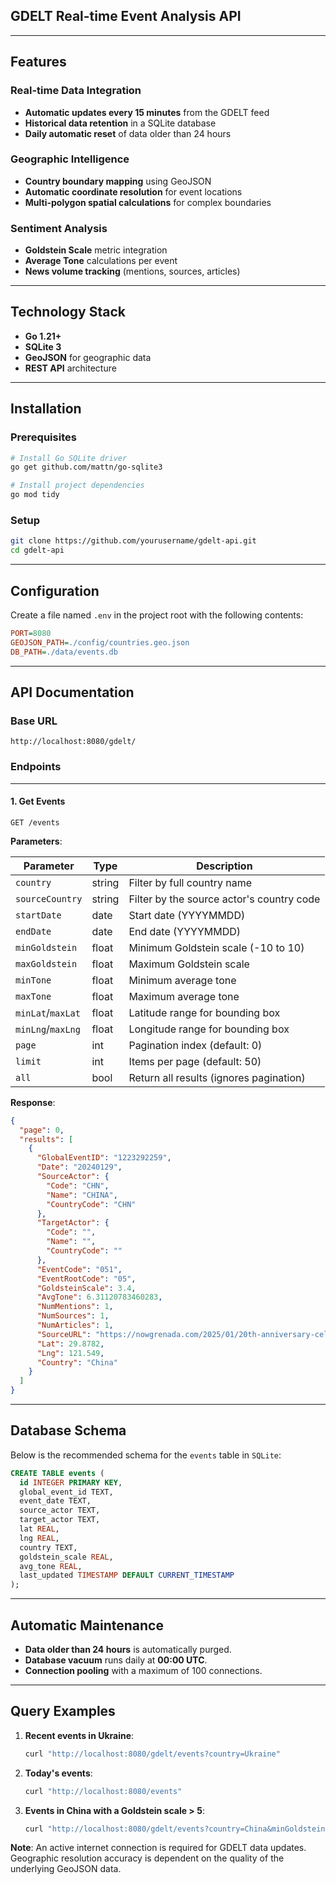 ## GDELT Real-time Event Analysis API

---

## Features

### Real-time Data Integration
- **Automatic updates every 15 minutes** from the GDELT feed  
- **Historical data retention** in a SQLite database  
- **Daily automatic reset** of data older than 24 hours

### Geographic Intelligence
- **Country boundary mapping** using GeoJSON  
- **Automatic coordinate resolution** for event locations  
- **Multi-polygon spatial calculations** for complex boundaries

### Sentiment Analysis
- **Goldstein Scale** metric integration  
- **Average Tone** calculations per event  
- **News volume tracking** (mentions, sources, articles)

---

## Technology Stack

- **Go 1.21+**
- **SQLite 3**
- **GeoJSON** for geographic data
- **REST API** architecture

---

## Installation

### Prerequisites

```bash
# Install Go SQLite driver
go get github.com/mattn/go-sqlite3

# Install project dependencies
go mod tidy
```

### Setup

```bash
git clone https://github.com/yourusername/gdelt-api.git
cd gdelt-api
```

---

## Configuration

Create a file named `.env` in the project root with the following contents:

```ini
PORT=8080
GEOJSON_PATH=./config/countries.geo.json
DB_PATH=./data/events.db
```

---

## API Documentation

### Base URL

```
http://localhost:8080/gdelt/
```

### Endpoints

---

#### 1. Get Events

```
GET /events
```

**Parameters**:

| Parameter       | Type    | Description                               |
|-----------------|---------|-------------------------------------------|
| `country`       | string  | Filter by full country name              |
| `sourceCountry` | string  | Filter by the source actor's country code |
| `startDate`     | date    | Start date (YYYYMMDD)                     |
| `endDate`       | date    | End date (YYYYMMDD)                       |
| `minGoldstein`  | float   | Minimum Goldstein scale (-10 to 10)       |
| `maxGoldstein`  | float   | Maximum Goldstein scale                   |
| `minTone`       | float   | Minimum average tone                      |
| `maxTone`       | float   | Maximum average tone                      |
| `minLat`/`maxLat` | float | Latitude range for bounding box           |
| `minLng`/`maxLng` | float | Longitude range for bounding box          |
| `page`          | int     | Pagination index (default: 0)             |
| `limit`         | int     | Items per page (default: 50)              |
| `all`           | bool    | Return all results (ignores pagination)   |

**Response**:
```json
{
  "page": 0,
  "results": [
    {
      "GlobalEventID": "1223292259",
      "Date": "20240129",
      "SourceActor": {
        "Code": "CHN",
        "Name": "CHINA",
        "CountryCode": "CHN"
      },
      "TargetActor": {
        "Code": "",
        "Name": "",
        "CountryCode": ""
      },
      "EventCode": "051",
      "EventRootCode": "05",
      "GoldsteinScale": 3.4,
      "AvgTone": 6.31120783460283,
      "NumMentions": 1,
      "NumSources": 1,
      "NumArticles": 1,
      "SourceURL": "https://nowgrenada.com/2025/01/20th-anniversary-celebration-of-resumption-of-diplomatic-relations-coincides-with-chinese-new-year/",
      "Lat": 29.8782,
      "Lng": 121.549,
      "Country": "China"
    }
  ]
}
```

---

## Database Schema

Below is the recommended schema for the `events` table in `SQLite`:

```sql
CREATE TABLE events (
  id INTEGER PRIMARY KEY,
  global_event_id TEXT,
  event_date TEXT,
  source_actor TEXT,
  target_actor TEXT,
  lat REAL,
  lng REAL,
  country TEXT,
  goldstein_scale REAL,
  avg_tone REAL,
  last_updated TIMESTAMP DEFAULT CURRENT_TIMESTAMP
);
```

---

## Automatic Maintenance

- **Data older than 24 hours** is automatically purged.  
- **Database vacuum** runs daily at **00:00 UTC**.  
- **Connection pooling** with a maximum of 100 connections.

---

## Query Examples

1. **Recent events in Ukraine**:
   ```bash
   curl "http://localhost:8080/gdelt/events?country=Ukraine"
   ```

2. **Today's events**:
   ```bash
   curl "http://localhost:8080/events"
    ```
3. **Events in China with a Goldstein scale > 5**:
   ```bash
   curl "http://localhost:8080/gdelt/events?country=China&minGoldstein=5"
   ```

**Note**: An active internet connection is required for GDELT data updates. Geographic resolution accuracy is dependent on the quality of the underlying GeoJSON data.
```